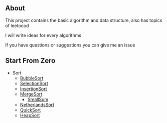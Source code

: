 ## About
This project contains the basic algorithm and data structure, also has topics of leetocod 

I will write ideas for every algorithms

If you have questions or suggestions you can give me an issue 


## Start From Zero  
- Sort
    - [BubbleSort](https://github.com/whyalwaysmea/Java-Algorithm/blob/master/sort/BubbleSort.md)    
    - [SelectionSort](https://github.com/whyalwaysmea/Java-Algorithm/blob/master/sort/SelectionSort.md)     
    - [InsertionSort](https://github.com/whyalwaysmea/Java-Algorithm/blob/master/sort/InsertionSort.md)    
    - [MergeSort](https://github.com/whyalwaysmea/Java-Algorithm/blob/master/sort/MergeSort.md)    
        - [SmallSum](https://github.com/whyalwaysmea/Java-Algorithm/blob/master/sort/SmallSum.md)     
    - [NetherlandsSort](https://github.com/whyalwaysmea/Java-Algorithm/blob/master/sort/NetherlandsSort.md)    
    - [QuickSort](https://github.com/whyalwaysmea/Java-Algorithm/blob/master/sort/QuickSort.md)   
    - [HeapSort](https://github.com/whyalwaysmea/Java-Algorithm/blob/master/sort/HeapSort.md)   
